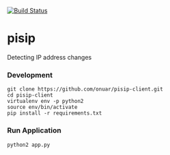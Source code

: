 [![Build Status](https://travis-ci.org/onuar/pisip-client.svg?branch=master)](https://travis-ci.org/onuar/pisip-client)

# pisip
Detecting IP address changes

### Development
```
git clone https://github.com/onuar/pisip-client.git
cd pisip-client
virtualenv env -p python2
source env/bin/activate
pip install -r requirements.txt
```

### Run Application
```
python2 app.py